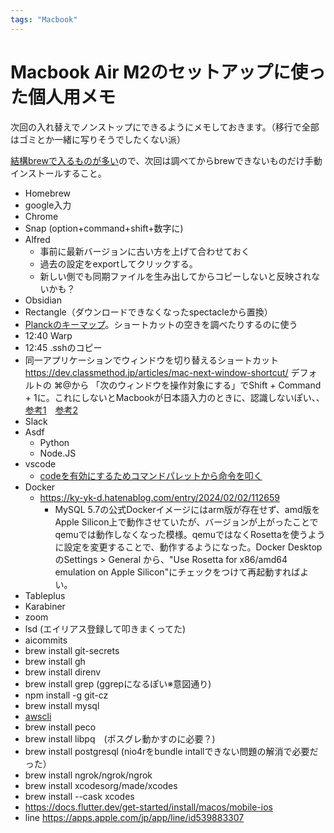 ```yaml
---
tags: "Macbook"
---
```


# Macbook Air M2のセットアップに使った個人用メモ

次回の入れ替えでノンストップにできるようにメモしておきます。（移行で全部はゴミとか一緒に写りそうでしたくない派）

[結構brewで入るものが多い](https://zenn.dev/miyasic/articles/81f5fe3e3b060c)ので、次回は調べてからbrewできないものだけ手動インストールすること。

- Homebrew
- google入力
- Chrome
- Snap (option+command+shift+数字に)
- Alfred
	- 事前に最新バージョンに古い方を上げて合わせておく
	- 過去の設定をexportしてクリックする。
	- 新しい側でも同期ファイルを生み出してからコピーしないと反映されないかも？
- Obsidian
- Rectangle（ダウンロードできなくなったspectacleから置換）
- [Planckのキーマップ](https://gist.github.com/umihico/b5a1de38d40b05b1af6360d3e514ed0e)。ショートカットの空きを調べたりするのに使う
- 12:40 Warp
- 12:45 .sshのコピー
- 同一アプリケーションでウィンドウを切り替えるショートカット https://dev.classmethod.jp/articles/mac-next-window-shortcut/ デフォルトの ⌘@から 「次のウィンドウを操作対象にする」でShift + Command + 1に。これにしないとMacbookが日本語入力のときに、認識しないぽい、、[参考1](https://aotamasaki.hatenablog.com/entry/command_with_open_bracket_is_unavailable)　[参考2](https://github.com/microsoft/vscode/issues/114075)
- Slack
- Asdf
	- Python
  - Node.JS
- vscode
	- [codeを有効にするためコマンドパレットから命令を叩く](https://stackoverflow.com/a/36882426)
- Docker
	- https://ky-yk-d.hatenablog.com/entry/2024/02/02/112659
		- MySQL 5.7の公式Dockerイメージにはarm版が存在せず、amd版をApple Silicon上で動作させていたが、バージョンが上がったことでqemuでは動作しなくなった模様。qemuではなくRosettaを使うように設定を変更することで、動作するようになった。Docker DesktopのSettings > General から、"Use Rosetta for x86/amd64 emulation on Apple Silicon"にチェックをつけて再起動すればよい。
- Tableplus
- Karabiner
- zoom
- lsd (エイリアス登録して叩きまくってた)
- aicommits
- brew install git-secrets
- brew install gh
- brew install direnv
- brew install grep (ggrepになるぽい※意図通り)
- npm install -g git-cz
- brew install mysql
- [awscli](https://docs.aws.amazon.com/cli/latest/userguide/getting-started-install.html)
- brew install peco
- brew install libpq　(ポスグレ動かすのに必要？)
- brew install postgresql (nio4rをbundle intallできない問題の解消で必要だった）
- brew install ngrok/ngrok/ngrok
- brew install xcodesorg/made/xcodes
- brew install --cask xcodes
- https://docs.flutter.dev/get-started/install/macos/mobile-ios
- line https://apps.apple.com/jp/app/line/id539883307
